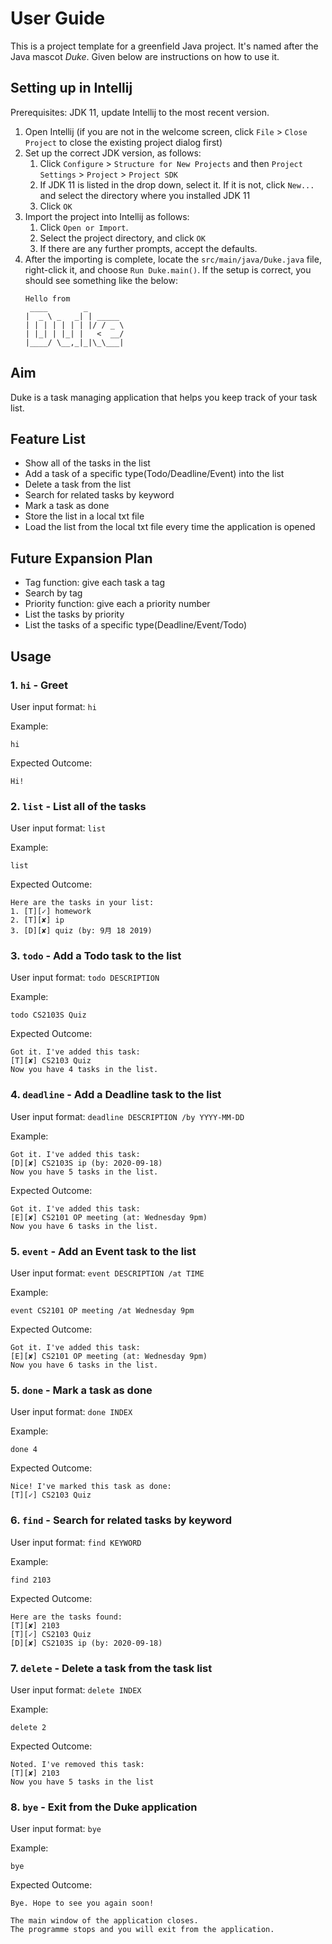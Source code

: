 # User Guide

This is a project template for a greenfield Java project. It's named after the Java mascot _Duke_. Given below are instructions on how to use it.

## Setting up in Intellij

Prerequisites: JDK 11, update Intellij to the most recent version.

1. Open Intellij (if you are not in the welcome screen, click `File` > `Close Project` to close the existing project dialog first)
1. Set up the correct JDK version, as follows:
   1. Click `Configure` > `Structure for New Projects` and then `Project Settings` > `Project` > `Project SDK`
   1. If JDK 11 is listed in the drop down, select it. If it is not, click `New...` and select the directory where you installed JDK 11
   1. Click `OK`
1. Import the project into Intellij as follows:
   1. Click `Open or Import`.
   1. Select the project directory, and click `OK`
   1. If there are any further prompts, accept the defaults.
1. After the importing is complete, locate the `src/main/java/Duke.java` file, right-click it, and choose `Run Duke.main()`. If the setup is correct, you should see something like the below:
   ```
   Hello from
    ____        _        
   |  _ \ _   _| | _____ 
   | | | | | | | |/ / _ \
   | |_| | |_| |   <  __/
   |____/ \__,_|_|\_\___|
   ```

## Aim
Duke is a task managing application that helps you keep track of your task list.

## Feature List

 - Show all of the tasks in the list
 - Add a task of a specific type(Todo/Deadline/Event) into the list
 - Delete a task from the list
 - Search for related tasks by keyword
 - Mark a task as done
 - Store the list in a local txt file
 - Load the list from the local txt file every time the application is opened

## Future Expansion Plan
- Tag function: give each task a tag
- Search by tag
- Priority function: give each a priority number
- List the tasks by priority
- List the tasks of a specific type(Deadline/Event/Todo)

## Usage

### 1. `hi` - Greet 
User input format: `hi`

Example: 
```$xslt
hi
```

Expected Outcome:
```
Hi!
```

### 2. `list` - List all of the tasks
User input format: `list`

Example: 
```$xslt
list
```

Expected Outcome:
```
Here are the tasks in your list:
1. [T][✓] homework
2. [T][✘] ip
3. [D][✘] quiz (by: 9月 18 2019)
```

### 3. `todo` - Add a Todo task to the list
User input format: `todo DESCRIPTION`

Example: 
```$xslt
todo CS2103S Quiz
```

Expected Outcome:
```
Got it. I've added this task:
[T][✘] CS2103 Quiz
Now you have 4 tasks in the list.
```

### 4. `deadline` - Add a Deadline task to the list
User input format: `deadline DESCRIPTION /by YYYY-MM-DD`

Example: 
```$xslt
Got it. I've added this task:
[D][✘] CS2103S ip (by: 2020-09-18)
Now you have 5 tasks in the list.
```

Expected Outcome:
```
Got it. I've added this task:
[E][✘] CS2101 OP meeting (at: Wednesday 9pm)
Now you have 6 tasks in the list.
```
### 5. `event` - Add an Event task to the list
User input format: `event DESCRIPTION /at TIME`

Example: 
```$xslt
event CS2101 OP meeting /at Wednesday 9pm
```

Expected Outcome:
```
Got it. I've added this task:
[E][✘] CS2101 OP meeting (at: Wednesday 9pm)
Now you have 6 tasks in the list.
```
### 5. `done` - Mark a task as done
User input format: `done INDEX`

Example: 
```$xslt
done 4
```

Expected Outcome:
```
Nice! I've marked this task as done:
[T][✓] CS2103 Quiz
```

### 6. `find` - Search for related tasks by keyword
User input format: `find KEYWORD`

Example: 
```$xslt
find 2103
```

Expected Outcome:
```
Here are the tasks found: 
[T][✘] 2103
[T][✓] CS2103 Quiz
[D][✘] CS2103S ip (by: 2020-09-18)
```

### 7. `delete` - Delete a task from the task list
User input format: `delete INDEX`

Example: 
```$xslt
delete 2
```

Expected Outcome:
```
Noted. I've removed this task:
[T][✘] 2103
Now you have 5 tasks in the list
```
### 8. `bye` - Exit from the Duke application
User input format: `bye`

Example: 
```$xslt
bye
```

Expected Outcome:
```
Bye. Hope to see you again soon!

The main window of the application closes.
The programme stops and you will exit from the application.
```

